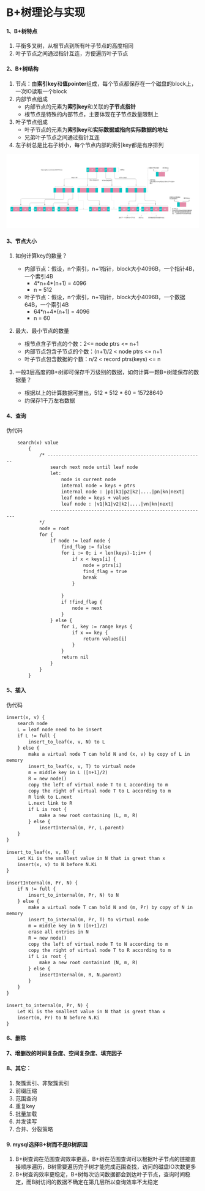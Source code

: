 # B+树理论与实现
#### 1、B+树特点

1. 平衡多叉树，从根节点到所有叶子节点的高度相同
1. 叶子节点之间通过指针互连，方便遍历叶子节点
#### 2、B+树结构
1. 节点：由**索引key**和**值pointer**组成，每个节点都保存在一个磁盘的block上，一次IO读取一个block
1. 内部节点组成
    * 内部节点的元素为**索引key**和关联的**子节点指针**
    * 根节点是特殊的内部节点，主要体现在子节点数量限制上
1. 叶子节点组成
    * 叶子节点的元素为**索引key**和**实际数据或指向实际数据的地址**
    * 兄弟叶子节点之间通过指针互连
1. 左子树总是比右子树小，每个节点内部的索引key都是有序排列


![B+树数据结构图示](./btree.png)

#### 3、节点大小
1. 如何计算key的数量？
    * 内部节点：假设，n个索引，n+1指针，block大小4096B，一个指针4B，一个索引4B
        * 4\*n+4\*(n+1) = 4096
        * n = 512
    * 叶子节点：假设，n个索引，n+1指针，block大小4096B，一个数据64B，一个索引4B
        * 64\*n+4\*(n+1) = 4096
        * n = 60
1. 最大、最小节点的数量
    * 根节点含子节点的个数：2<= node ptrs <= n+1
    * 内部节点包含子节点的个数：(n+1)/2 < node ptrs <= n+1
    * 叶子节点包含数据的个数：n/2 < record ptrs(keys) <= n

1. 一般3层高度的B+树即可保存千万级别的数据，如何计算一颗B+树能保存的数据量？
    * 根据以上的计算数据可推出，512 * 512 * 60 = 15728640
    * 约保存1千万左右数据

#### 4、查询
伪代码
```
    search(x) value
        {
            /* ---------------------------------------------------------
                search next node until leaf node 
                let:
                    node is current node
                    internal node = keys + ptrs
                    internal node : |p1|k1|p2|k2|....|pn|kn|next|
                    leaf node = keys + values
                    leaf node : |v1|k1|v2|k2|....|vn|kn|next|
                ---------------------------------------------------------
            */
            node = root
            for {
                if node != leaf node {
                    find_flag := false
                    for i := 0; i < len(keys)-1;i++ {
                        if x < keys[i] {
                            node = ptrs[i]
                            find_flag = true
                            break
                        }

                    }
                    if !find_flag {
                        node = next
                    }
                } else {
                    for i, key := range keys {
                        if x == key {
                            return values[i]
                        }
                    }
                    return nil
                }
            }
        }
```

#### 5、插入
伪代码
```
insert(x, v) {
    search node
    L = leaf node need to be insert
    if L != full {
        insert_to_leaf(x, v, N) to L
    } else {
        make a virtual node T can hold N and (x, v) by copy of L in memory
        insert_to_leaf(x, v, T) to virtual node
        m = middle key in L ([n+1]/2)
        R = new node()
        copy the left of virtual node T to L according to m
        copy the right of virtual node T to L according to m
        R link to L.next
        L.next link to R
        if L is root {
            make a new root containing (L, m, R)
        } else {
            insertInternal(m, Pr, L.parent)
    }   
}

insert_to_leaf(x, v, N) {
    Let Ki is the smallest value in N that is great than x
    insert(x, v) to N before N.Ki
}

insertInternal(m, Pr, N) {
    if N != full {
        insert_to_internal(m, Pr, N) to N
    } else {
        make a virtual node T can hold N and (m, Pr) by copy of N in memory
        insert_to_internal(m, Pr, T) to virtual node
        m = middle key in N ([n+1]/2)
        erase all entries in N
        R = new node()
        copy the left of virtual node T to N according to m
        copy the right of virtual node T to R according to m
        if L is root {
            make a new root containint (N, m, R)
        } else {
            insertInternal(m, R, N.parent)
        }
    }
}

insert_to_internal(m, Pr, N) {
    Let Ki is the smallest value in N that is great than x
    insert(m, Pr) to N before N.Ki
}

```

#### 6、删除
#### 7、增删改的时间复杂度、空间复杂度、填充因子
#### 8、其它：
1. 聚簇索引、非聚簇索引
1. 前缀压缩
1. 范围查询
1. 重复key
1. 批量加载
1. 并发读写
1. 合并、分裂策略

#### 9. mysql选择B+树而不是B树原因
1. B+树查询在范围查询效率更高，B+树在范围查询可以根据叶子节点的链接直接顺序遍历，B树需要遍历完子树才能完成范围查找，访问的磁盘IO次数更多
1. B+树查询效率更稳定，B+树每次访问数据都会到达叶子节点，查询时间稳定，而B树访问的数据不确定在第几层所以查询效率不太稳定